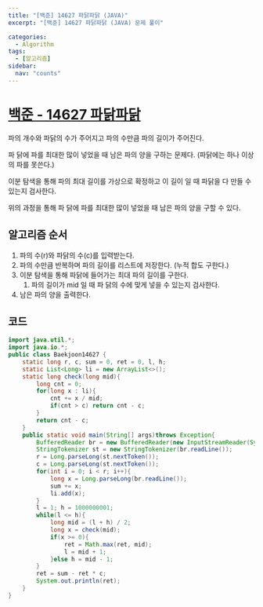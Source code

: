 ```yaml
---
title: "[백준] 14627 파닭파닭 (JAVA)"
excerpt: "[백준] 14627 파닭파닭 (JAVA) 문제 풀이"

categories:
  - Algorithm
tags:
  - [알고리즘]
sidebar:
  nav: "counts"
---
```


# [백준 - 14627 파닭파닭](https://www.acmicpc.net/problem/14627)

파의 개수와 파닭의 수가 주어지고 파의 수만큼 파의 길이가 주어진다.

파 닭에 파를 최대한 많이 넣었을 때 남은 파의 양을 구하는 문제다. (파닭에는 하나 이상의 파를 못쓴다.)

이분 탐색을 통해 파의 최대 길이를 가상으로 확정하고 이 길이 일 때 파닭을 다 만들 수 있는지 검사한다.

위의 과정을 통해 파 닭에 파를 최대한 많이 넣었을 때 남은 파의 양을 구할 수 있다.

## 알고리즘 순서

1. 파의 수(r)와 파닭의 수(c)를 입력받는다.
2. 파의 수만큼 반복하며 파의 길이를 리스트에 저장한다. (누적 합도 구한다.)
3. 이분 탐색을 통해 파닭에 들어가는 최대 파의 길이를 구한다.
   1. 파의 길이가 mid 일 때 파 닭의 수에 맞게 넣을 수 있는지 검사한다.
4. 남은 파의 양을 출력한다.

## 코드

```java
import java.util.*;
import java.io.*;
public class Baekjoon14627 {
    static long r, c, sum = 0, ret = 0, l, h;
    static List<Long> li = new ArrayList<>();
    static long check(long mid){
        long cnt = 0;
        for(long x : li){
            cnt += x / mid;
            if(cnt > c) return cnt - c;
        }
        return cnt - c;
    }
    public static void main(String[] args)throws Exception{
        BufferedReader br = new BufferedReader(new InputStreamReader(System.in));
        StringTokenizer st = new StringTokenizer(br.readLine());
        r = Long.parseLong(st.nextToken());
        c = Long.parseLong(st.nextToken());
        for(int i = 0; i < r; i++){
            long x = Long.parseLong(br.readLine());
            sum += x;
            li.add(x);
        }
        l = 1; h = 1000000001;
        while(l <= h){
            long mid = (l + h) / 2;
            long x = check(mid);
            if(x >= 0){
                ret = Math.max(ret, mid);
                l = mid + 1;
            }else h = mid - 1;
        }
        ret = sum - ret * c;
        System.out.println(ret);
    }
}
```
